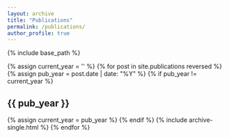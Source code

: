 ```yaml
---
layout: archive
title: "Publications"
permalink: /publications/
author_profile: true
---
```

{% include base_path %}

[comment]: <> (You can also find my articles on <a href="https://scholar.google.com/citations?user=EMExrOMAAAAJ&hl=en"> Google Scholar profile</a>.)

<p>
  {% assign current_year = '' %}
    {% for post in site.publications reversed %}
    {% assign pub_year = post.date | date: "%Y" %}
    {% if pub_year != current_year %}
      <h2>{{ pub_year }}</h2>
      {% assign current_year = pub_year %}
    {% endif %}
    {% include archive-single.html %}
  {% endfor %}
</p>